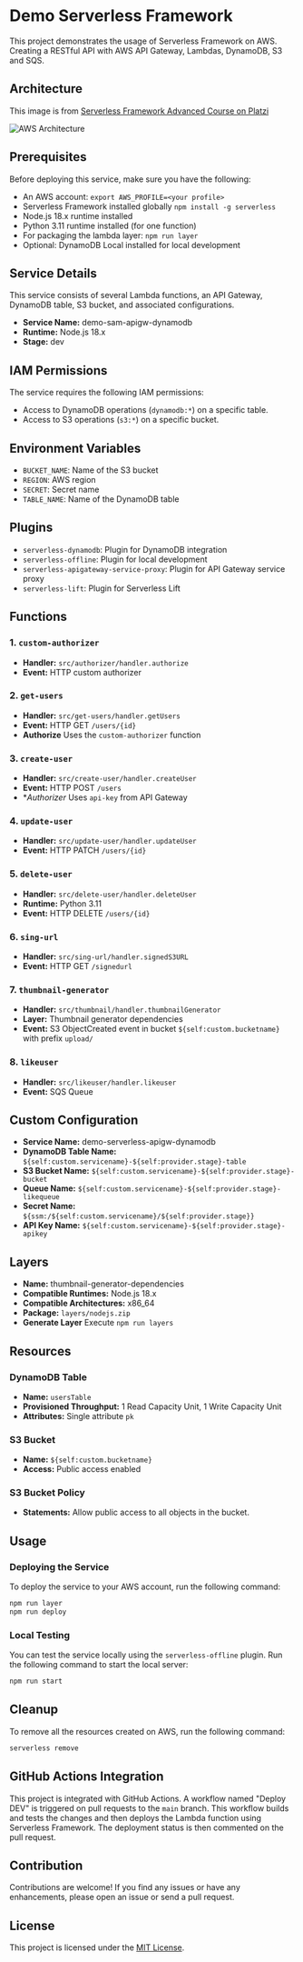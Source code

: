 # Demo Serverless Framework

This project demonstrates the usage of Serverless Framework on AWS. Creating a RESTful API with AWS API Gateway, Lambdas, DynamoDB, S3 and SQS.

## Architecture
This image is from [Serverless Framework Advanced Course on Platzi](https://platzi.com/cursos/serverless-avanzado/)

![AWS Architecture](./assets/image.png)

## Prerequisites

Before deploying this service, make sure you have the following:
- An AWS account: `export AWS_PROFILE=<your profile>`
- Serverless Framework installed globally `npm install -g serverless`
- Node.js 18.x runtime installed
- Python 3.11 runtime installed (for one function)
- For packaging the lambda layer: `npm run layer`
- Optional: DynamoDB Local installed for local development

## Service Details

This service consists of several Lambda functions, an API Gateway, DynamoDB table, S3 bucket, and associated configurations.

- **Service Name:** demo-sam-apigw-dynamodb
- **Runtime:** Node.js 18.x
- **Stage:** dev

## IAM Permissions

The service requires the following IAM permissions:

- Access to DynamoDB operations (`dynamodb:*`) on a specific table.
- Access to S3 operations (`s3:*`) on a specific bucket.

## Environment Variables

- `BUCKET_NAME`: Name of the S3 bucket
- `REGION`: AWS region
- `SECRET`: Secret name
- `TABLE_NAME`: Name of the DynamoDB table

## Plugins

- `serverless-dynamodb`: Plugin for DynamoDB integration
- `serverless-offline`: Plugin for local development
- `serverless-apigateway-service-proxy`: Plugin for API Gateway service proxy
- `serverless-lift`: Plugin for Serverless Lift

## Functions

### 1. `custom-authorizer`

- **Handler:** `src/authorizer/handler.authorize`
- **Event:** HTTP custom authorizer

### 2. `get-users`

- **Handler:** `src/get-users/handler.getUsers`
- **Event:** HTTP GET `/users/{id}`
- **Authorize** Uses the `custom-authorizer` function

### 3. `create-user`

- **Handler:** `src/create-user/handler.createUser`
- **Event:** HTTP POST `/users`
- **Authorizer* Uses `api-key` from API Gateway

### 4. `update-user`

- **Handler:** `src/update-user/handler.updateUser`
- **Event:** HTTP PATCH `/users/{id}`

### 5. `delete-user`

- **Handler:** `src/delete-user/handler.deleteUser`
- **Runtime:** Python 3.11
- **Event:** HTTP DELETE `/users/{id}`

### 6. `sing-url`

- **Handler:** `src/sing-url/handler.signedS3URL`
- **Event:** HTTP GET `/signedurl`

### 7. `thumbnail-generator`

- **Handler:** `src/thumbnail/handler.thumbnailGenerator`
- **Layer:** Thumbnail generator dependencies
- **Event:** S3 ObjectCreated event in bucket `${self:custom.bucketname}` with prefix `upload/`

### 8. `likeuser`

- **Handler:** `src/likeuser/handler.likeuser`
- **Event:** SQS Queue

## Custom Configuration

- **Service Name:** demo-serverless-apigw-dynamodb
- **DynamoDB Table Name:** `${self:custom.servicename}-${self:provider.stage}-table`
- **S3 Bucket Name:** `${self:custom.servicename}-${self:provider.stage}-bucket`
- **Queue Name:** `${self:custom.servicename}-${self:provider.stage}-likequeue`
- **Secret Name:** `${ssm:/${self:custom.servicename}/${self:provider.stage}}`
- **API Key Name:** `${self:custom.servicename}-${self:provider.stage}-apikey`


## Layers

- **Name:** thumbnail-generator-dependencies
- **Compatible Runtimes:** Node.js 18.x
- **Compatible Architectures:** x86_64
- **Package:** `layers/nodejs.zip`
- **Generate Layer** Execute `npm run layers`

## Resources

### DynamoDB Table

- **Name:** `usersTable`
- **Provisioned Throughput:** 1 Read Capacity Unit, 1 Write Capacity Unit
- **Attributes:** Single attribute `pk`

### S3 Bucket

- **Name:** `${self:custom.bucketname}`
- **Access:** Public access enabled

### S3 Bucket Policy

- **Statements:** Allow public access to all objects in the bucket.

## Usage

### Deploying the Service

To deploy the service to your AWS account, run the following command:

```bash
npm run layer
npm run deploy
```

### Local Testing

You can test the service locally using the `serverless-offline` plugin. Run the following command to start the local server:

```bash
npm run start
```

## Cleanup

To remove all the resources created on AWS, run the following command:

```bash
serverless remove
```

## GitHub Actions Integration

This project is integrated with GitHub Actions. A workflow named "Deploy DEV" is triggered on pull requests to the `main` branch. This workflow builds and tests the changes and then deploys the Lambda function using Serverless Framework. The deployment status is then commented on the pull request.

## Contribution

Contributions are welcome! If you find any issues or have any enhancements, please open an issue or send a pull request.

## License

This project is licensed under the [MIT License](https://opensource.org/licenses/MIT).


